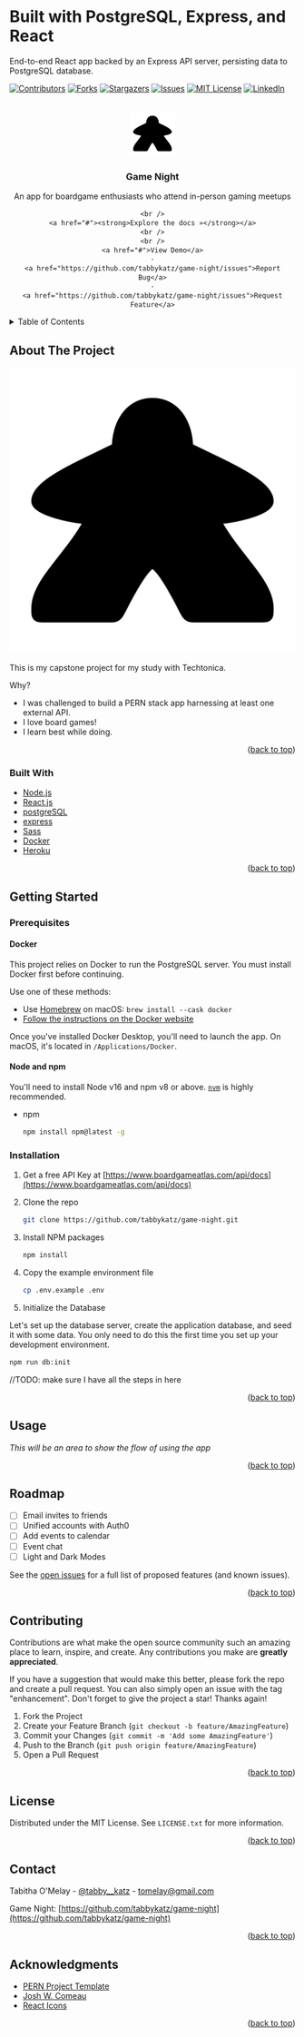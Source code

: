 # Built with PostgreSQL, Express, and React

End-to-end React app backed by an Express API server, persisting data to
PostgreSQL database.

<div id="top"></div>

[![Contributors][contributors-shield]][contributors-url]
[![Forks][forks-shield]][forks-url]
[![Stargazers][stars-shield]][stars-url]
[![Issues][issues-shield]][issues-url]
[![MIT License][license-shield]][license-url]
[![LinkedIn][linkedin-shield]][linkedin-url]

<br />
<div align="center">
  <a href="https://github.com/tabbykatz/game-night/README.md">
    <img src="app/public/logo.png" alt="Logo" width="80" height="80">
  </a>

  <h3 align="center">Game Night</h3>

  <p align="center">An app for boardgame enthusiasts who attend in-person gaming meetups</p>
    
    <br />
    <a href="#"><strong>Explore the docs »</strong></a>
    <br />
    <br />
    <a href="#">View Demo</a>
    ·
    <a href="https://github.com/tabbykatz/game-night/issues">Report Bug</a>
    ·
    <a href="https://github.com/tabbykatz/game-night/issues">Request Feature</a>
  </p>
</div>

<details>
  <summary>Table of Contents</summary>
  <ol>
    <li>
      <a href="#about-the-project">About The Project</a>
      <ul>
        <li><a href="#built-with">Built With</a></li>
      </ul>
    </li>
    <li>
      <a href="#getting-started">Getting Started</a>
      <ul>
        <li><a href="#prerequisites">Prerequisites</a></li>
        <li><a href="#installation">Installation</a></li>
      </ul>
    </li>
    <li><a href="#usage">Usage</a></li>
    <li><a href="#roadmap">Roadmap</a></li>
    <li><a href="#contributing">Contributing</a></li>
    <li><a href="#license">License</a></li>
    <li><a href="#contact">Contact</a></li>
    <li><a href="#acknowledgments">Acknowledgments</a></li>
  </ol>
</details>

## About The Project

[![Game Night Screen Shot][product-screenshot]](https://example.com)

This is my capstone project for my study with Techtonica.

Why?

- I was challenged to build a PERN stack app harnessing at least one external API.
- I love board games!
- I learn best while doing.

<p align="right">(<a href="#top">back to top</a>)</p>

### Built With

- [Node.js](https://nodejs.org/en/)
- [React.js](https://reactjs.org/)
- [postgreSQL](https://www.postgresql.org/)
- [express](https://expressjs.com/)
- [Sass](https://sass-lang.com/)
- [Docker][docker-url]
- [Heroku](https://heroku.com)

<p align="right">(<a href="#top">back to top</a>)</p>

## Getting Started

### Prerequisites

#### Docker

This project relies on Docker to run the PostgreSQL server. You must install
Docker first before continuing.

Use one of these methods:

- Use [Homebrew][homebrew-url] on macOS: `brew install --cask docker`
- [Follow the instructions on the Docker website][docker-url]

Once you've installed Docker Desktop, you'll need to launch the app. On macOS,
it's located in `/Applications/Docker`.

#### Node and npm

You'll need to install Node v16 and npm v8 or above. [`nvm`][nvm-url] is highly
recommended.

- npm
  ```sh
  npm install npm@latest -g
  ```

### Installation

1. Get a free API Key at [https://www.boardgameatlas.com/api/docs](https://www.boardgameatlas.com/api/docs)
2. Clone the repo
   ```sh
   git clone https://github.com/tabbykatz/game-night.git
   ```
3. Install NPM packages
   ```sh
   npm install
   ```
4. Copy the example environment file

   ```sh
   cp .env.example .env
   ```

5. Initialize the Database

Let's set up the database server, create the application database, and seed it
with some data. You only need to do this the first time you set up your
development environment.

```sh
npm run db:init
```

//TODO: make sure I have all the steps in here

<p align="right">(<a href="#top">back to top</a>)</p>

## Usage

_This will be an area to show the flow of using the app_

<p align="right">(<a href="#top">back to top</a>)</p>

## Roadmap

- [ ] Email invites to friends
- [ ] Unified accounts with Auth0
- [ ] Add events to calendar
- [ ] Event chat
- [ ] Light and Dark Modes

See the [open issues](https://github.com/tabbykatz/game-night/issues) for a full list of proposed features (and known issues).

<p align="right">(<a href="#top">back to top</a>)</p>

## Contributing

Contributions are what make the open source community such an amazing place to learn, inspire, and create. Any contributions you make are **greatly appreciated**.

If you have a suggestion that would make this better, please fork the repo and create a pull request. You can also simply open an issue with the tag "enhancement".
Don't forget to give the project a star! Thanks again!

1. Fork the Project
2. Create your Feature Branch (`git checkout -b feature/AmazingFeature`)
3. Commit your Changes (`git commit -m 'Add some AmazingFeature'`)
4. Push to the Branch (`git push origin feature/AmazingFeature`)
5. Open a Pull Request

<p align="right">(<a href="#top">back to top</a>)</p>

## License

Distributed under the MIT License. See `LICENSE.txt` for more information.

<p align="right">(<a href="#top">back to top</a>)</p>

## Contact

Tabitha O'Melay - [@tabby\_\_katz](https://twitter.com/tabby__katz) - tomelay@gmail.com

Game Night: [https://github.com/tabbykatz/game-night](https://github.com/tabbykatz/game-night)

<p align="right">(<a href="#top">back to top</a>)</p>

<!-- ACKNOWLEDGMENTS -->

## Acknowledgments

- [PERN Project Template](https://github.com/gsong/express-react-project-starter)
- [Josh W. Comeau](https://www.joshwcomeau.com/)
- [React Icons](https://react-icons.github.io/react-icons/search)

<p align="right">(<a href="#top">back to top</a>)</p>

[contributors-shield]: https://img.shields.io/github/contributors/tabbykatz/game-night.svg?
[contributors-url]: https://github.com/tabbykatz/game-night/graphs/contributors
[forks-shield]: https://img.shields.io/github/forks/tabbykatz/game-night.svg?
[forks-url]: https://github.com/tabbykatz/game-night/network/members
[stars-shield]: https://img.shields.io/github/stars/tabbykatz/game-night.svg?
[stars-url]: https://github.com/tabbykatz/game-night/stargazers
[issues-shield]: https://img.shields.io/github/issues/tabbykatz/game-night.svg?
[issues-url]: https://github.com/tabbykatz/game-night/issues
[license-shield]: https://img.shields.io/github/license/tabbykatz/game-night.svg?
[license-url]: https://github.com/tabbykatz/game-night/blob/main/LICENSE.txt
[linkedin-shield]: https://img.shields.io/badge/-LinkedIn-black.svg?style=for-the-badge&logo=linkedin&colorB=555
[linkedin-url]: https://linkedin.com/in/tabithaomelay
[product-screenshot]: app/public/logo.png
[homebrew-url]: https://brew.sh/
[docker-url]: https://docker.com/
[nvm-url]: https://github.com/nvm-sh/nvm
